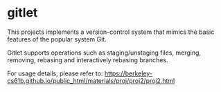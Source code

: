 # gitlet
This projects implements a version-control system that mimics the basic features of the popular system Git. 

Gitlet supports operations such as staging/unstaging files, merging, removing, rebasing and interactively rebasing branches. 

For usage details, please refer to: https://berkeley-cs61b.github.io/public_html/materials/proj/proj2/proj2.html
